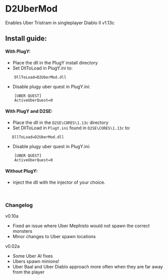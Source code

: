 # D2UberMod
Enables Uber Tristram in singleplayer Diablo II v1.13c


## Install guide:
#### With PlugY:
- Place the dll in the PlugY install directory
- Set DllToLoad in PlugY.ini to:
```
    DllToLoad=D2UberMod.dll
```
- Disable plugy uber quest in PlugY.ini:  
```
    [UBER QUEST]
    ActiveUberQuest=0
```
		
#### With PlugY and D2SE:
- Place the dll in the `D2SE\CORES\1.13c` directory
- Set DllToLoad in `PlugY.ini` found in `D2SE\CORES\1.13c` to:
 ```
    DllToLoad=D2UberMod.dll
```
- Disable plugy uber quest in PlugY.ini:  
```
    [UBER QUEST]
    ActiveUberQuest=0
```
		
#### Without PlugY:
- inject the dll with the injector of your choice.

<br/>

### Changelog
v0.10a
- Fixed an issue where Uber Mephisto would not spawn the correct monsters
- Minor changes to Uber spawn locations
	
v0.02a
- Some Uber AI fixes
- Ubers spawn minions!
- Uber Baal and Uber Diablo approach more often when they are far away from the player
	
